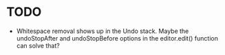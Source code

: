 # TODO

- Whitespace removal shows up in the Undo stack.  Maybe the undoStopAfter and undoStopBefore options in the editor.edit() function can solve that?